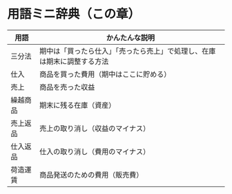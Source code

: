 # 用語ミニ辞典（この章）

| 用語     | かんたんな説明                                                           |
| -------- | ------------------------------------------------------------------------ |
| 三分法   | 期中は「買ったら仕入」「売ったら売上」で処理し、在庫は期末に調整する方法 |
| 仕入     | 商品を買った費用（期中はここに貯める）                                   |
| 売上     | 商品を売った収益                                                         |
| 繰越商品 | 期末に残る在庫（資産）                                                   |
| 売上返品 | 売上の取り消し（収益のマイナス）                                         |
| 仕入返品 | 仕入の取り消し（費用のマイナス）                                         |
| 荷造運賃 | 商品発送のための費用（販売費）                                           |
